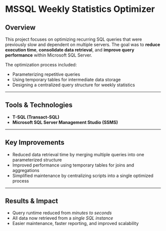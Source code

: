 # MSSQL Weekly Statistics Optimizer

## Overview

This project focuses on optimizing recurring SQL queries that were previously slow and dependent on multiple servers. The goal was to **reduce execution time**, **consolidate data retrieval**, and **improve query performance** within Microsoft SQL Server.

The optimization process included:

* Parameterizing repetitive queries
* Using temporary tables for intermediate data storage
* Designing a centralized query structure for weekly statistics

---

## Tools & Technologies

* **T-SQL (Transact-SQL)**
* **Microsoft SQL Server Management Studio (SSMS)**

---

## Key Improvements

* Reduced data retrieval time by merging multiple queries into one parameterized structure
* Improved performance using temporary tables for joins and aggregations
* Simplified maintenance by centralizing scripts into a single optimized process

---

## Results & Impact

* Query runtime reduced from *minutes to seconds*
* All data now retrieved from a *single SQL instance*
* Easier maintenance, faster reporting, and improved scalability
